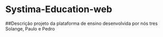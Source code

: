 # Systima-Education-web
##Descrição
projeto da plataforma de ensino desenvolvida por nós tres Solange, Paulo e Pedro
